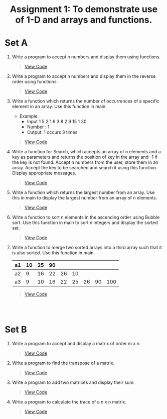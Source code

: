 <h1 align = "center"></h1>
<h1 align = "center">Assignment 1: To demonstrate use of 1-D and arrays and functions.</h1>
<h1 align = "left">Set A</h1>

1. Write a program to accept n numbers and display them using functions.
    > [View Code](Arrays/Set_A/Q1.c)
2. Write a program to accept n numbers and display them in the reverse order using functions.
    > [View Code](Arrays/Set_A/Q2.c)
3. Write a function which returns the number of occurrences of a specific element in an array. Use this function in main.
    - Example:
        - Input 1 5 2 1 6 3 8 2 9 15 1 30
        - Number : 1
        - Output: 1 occurs 3 times 
    > [View Code](Arrays/Set_A/Q3.c)
4. Write a function for Search, which accepts an array of n elements and a key as parameters and returns the position of key in the array and -1 if the key is not found. Accept n numbers from the user, store them in an array. Accept the key to be searched and search it using this function. Display appropriate messages.
    > [View Code](Arrays/Set_A/Q4.c)
5. Write a function which returns the largest number from an array. Use this in main to display the largest number from an array of n elements.
    > [View Code](Arrays/Set_A/Q5.c)
6. Write a function to sort n elements in the ascending order using Bubble sort. Use this function in main to sort n integers and display the sorted set.
    > [View Code](Arrays/Set_A/Q6.c)
7. Write a function to merge two sorted arrays into a third array such that it is also sorted. Use this function in main.

    | a1 | 10 | 25 | 90 |  |  |  |  |  |
    |--|--|--|--|--|--|--|--|--|
    | a2 | 9 | 16 | 22 | 26 | 10 |  |  |  |
    | a3 | 9 | 10 | 16 | 22 | 25 | 26 | 90 | 100 |
    > [View Code](Arrays/Set_A/Q7.c)


<br>
<br>
<h1 align = "left"></h1>
<h1 align = "left">Set B</h1>

1. Write a program to accept and display a matrix of order m x n.
    > [View Code](Arrays/Set_B/Q1.c)
2. Write a program to find the transpose of a matrix.
    > [View Code](Arrays/Set_B/Q2.c)
3. Write a program to add two matrices and display their sum.
    > [View Code](Arrays/Set_B/Q3.c)
4. Write a program to calculate the trace of a n x n matrix.
    > [View Code](Arrays/Set_B/Q4.c)